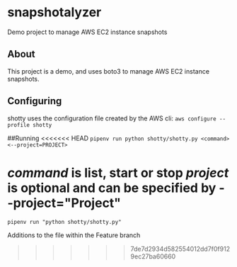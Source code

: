 # snapshotalyzer
Demo project to manage AWS EC2 instance snapshots

## About
This project is a demo, and uses boto3 to manage AWS EC2 instance snapshots.

## Configuring

shotty uses the configuration file created by the AWS cli:
`aws configure --profile shotty`


##Running
<<<<<<< HEAD
`pipenv run python shotty/shotty.py <command> <--project=PROJECT>`

*command* is list, start or stop
*project* is optional and can be specified by --project="Project"
=======
`pipenv run "python shotty/shotty.py"`

Additions to the file within the Feature branch
>>>>>>> 7de7d2934d582554012dd7f0f9129ec27ba60660
